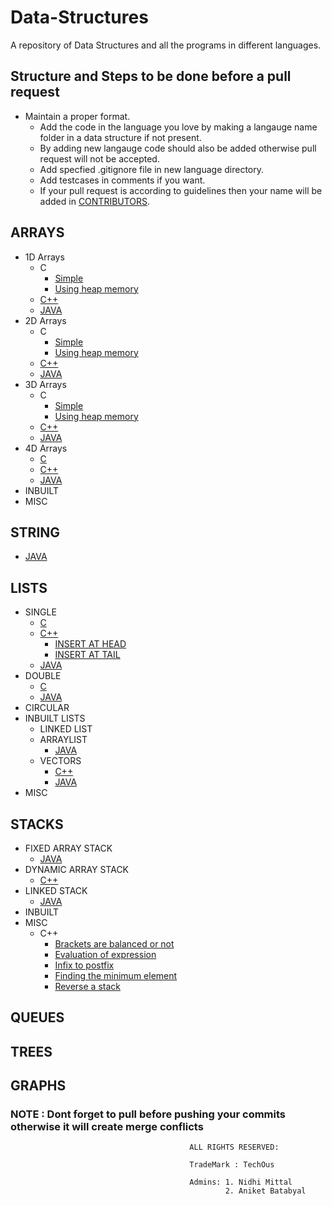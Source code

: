 # Data-Structures

A repository of Data Structures and all the programs in different languages.

## Structure and Steps to be done before a pull request

* Maintain a proper format.
  * Add the code in the language you love by making a langauge name folder in a data structure if not present.
  * By adding new langauge code should also be added otherwise pull request will not be accepted.
  * Add specfied .gitignore file in new language directory.
  * Add testcases in comments if you want.
  * If your pull request is according to guidelines then your name will be added in [CONTRIBUTORS](CONTRIBUTORS.md).

## ARRAYS

* 1D Arrays
  * C
    * [Simple](ARRAYS/C/1DArrays.c)
    * [Using heap memory](ARRAYS/C/dynamicarray.c)
  * [C++](ARRAYS/C++/1darrays.cpp)
  * [JAVA](ARRAYS/JAVA/oneDarray.java)
* 2D Arrays
  * C
    * [Simple](ARRAYS/C/2DArrays.c)
    * [Using heap memory](ARRAYS/C/dynamic2d.c)
  * [C++](ARRAYS/C++/2darrays.cpp)
  * [JAVA](ARRAYS/JAVA/twoDarray.java)
* 3D Arrays
  * C
    * [Simple](ARRAYS/C/3DArrays.c)
    * [Using heap memory](ARRRAYS/C/dynamic3d.c)
  * [C++](ARRAYS/C++/3darrays.cpp)
  * [JAVA](ARRAYS/JAVA/threeDarray.java)
* 4D Arrays
  * [C](ARRAYS/C/4DArrays.c)
  * [C++](ARRAYS/C++/4darrays.cpp)
  * [JAVA](ARRAYS/JAVA/fourDarray.java)
* INBUILT
* MISC

## STRING

* [JAVA](STRING/JAVA/Strings.java)

## LISTS

* SINGLE
  * [C](LISTS/SINGLE/C/Main.c)
  * [C++](LISTS/SINGLE/Cpp/Main.cpp)
    * [INSERT AT HEAD](LISTS/SINGLE/Cpp/Insert_at_Head.cpp)
    * [INSERT AT TAIL](LISTS/SINGLE/Cpp/Insert_at_Tail.cpp)
  * [JAVA](LISTS/SINGLE/JAVA/Main.java)
* DOUBLE
  * [C](LISTS/DOUBLE/C/Main.c)
  * [JAVA](LISTS/DOUBLE/JAVA/Main.java)
* CIRCULAR
* INBUILT LISTS
  * LINKED LIST
  * ARRAYLIST
    * [JAVA](LISTS/INBUILT/ARRAYLIST/JAVA/arrayList.java)
  * VECTORS
    * [C++](LISTS/INBUILT/VECTORS/C++/Main.cpp)
    * [JAVA](LISTS/INBUILT/VECTORS/JAVA/vectors.java)
* MISC

## STACKS

* FIXED ARRAY STACK
  * [JAVA](STACKS/JAVA/ArrayStack.java)
* DYNAMIC ARRAY STACK
  * [C++](STACKS/Cpp/basicPushPop.cpp)
* LINKED STACK
  * [JAVA](STACKS/JAVA/LINKED-STACK/LinkedStack.java)
* INBUILT
* MISC
  * C++
    * [Brackets are balanced or not](STACKS/Cpp/balancedParanthesis.cpp)
    * [Evaluation of expression](STACKS/Cpp/evaluationofExpressions.cpp)
    * [Infix to postfix](STACKS/Cpp/infixTopostfix.cpp)
    * [Finding the minimum element](STACKS/Cpp/minimum_element_using_stack.cpp)
    * [Reverse a stack](STACKS/Cpp/reverseStack.cpp)

## QUEUES

## TREES

## GRAPHS

### NOTE : Dont forget to pull before pushing your commits otherwise it will create merge conflicts

                                            ALL RIGHTS RESERVED:

                                            TradeMark : TechOus

                                            Admins: 1. Nidhi Mittal
                                                    2. Aniket Batabyal
